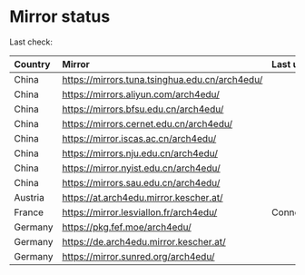 <script src="./time.js"></script>
# Mirror status
Last check: <script type="text/javascript">localize(1715603735.602379);</script>

|Country|Mirror|Last update|
|:------|:-----|:----------|
|China|https://mirrors.tuna.tsinghua.edu.cn/arch4edu/|<script type="text/javascript">localize(1715582085);</script>|
|China|https://mirrors.aliyun.com/arch4edu/|<script type="text/javascript">localize(1715582085);</script>|
|China|https://mirrors.bfsu.edu.cn/arch4edu/|<script type="text/javascript">localize(1715582085);</script>|
|China|https://mirrors.cernet.edu.cn/arch4edu/|<script type="text/javascript">localize(1715582085);</script>|
|China|https://mirror.iscas.ac.cn/arch4edu/|<script type="text/javascript">localize(1715582085);</script>|
|China|https://mirrors.nju.edu.cn/arch4edu/|<script type="text/javascript">localize(1715538790);</script>|
|China|https://mirror.nyist.edu.cn/arch4edu/|<script type="text/javascript">localize(1715538790);</script>|
|China|https://mirrors.sau.edu.cn/arch4edu/|<script type="text/javascript">localize(1715582085);</script>|
|Austria|https://at.arch4edu.mirror.kescher.at/|<script type="text/javascript">localize(1715582085);</script>|
|France|https://mirror.lesviallon.fr/arch4edu/|ConnectTimeout|
|Germany|https://pkg.fef.moe/arch4edu/|<script type="text/javascript">localize(1715582085);</script>|
|Germany|https://de.arch4edu.mirror.kescher.at/|<script type="text/javascript">localize(1715582085);</script>|
|Germany|https://mirror.sunred.org/arch4edu/|<script type="text/javascript">localize(1715582085);</script>|

<script src="./tablefilter/tablefilter.js"></script>
<script src="./table.js"></script>